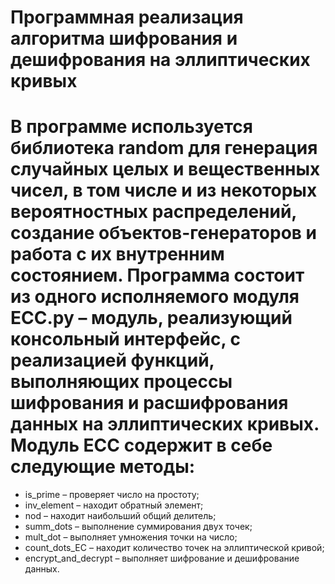 # Программная реализация алгоритма шифрования и дешифрования на эллиптических кривых

В программе используется библиотека random для генерация случайных целых и вещественных чисел, в том числе и из некоторых вероятностных распределений, создание объектов-генераторов и работа с их внутренним состоянием.
Программа состоит из одного исполняемого модуля ECC.py – модуль, реализующий консольный интерфейс, с реализацией функций, выполняющих процессы шифрования и расшифрования данных на эллиптических кривых.
Модуль ECC содержит в себе следующие методы:
===
-	is_prime – проверяет число на простоту;
-	inv_element – находит обратный элемент;
-	nod – находит наибольший общий делитель;
-	summ_dots – выполнение суммирования двух точек;
-	mult_dot – выполняет умножения точки на число;
-	count_dots_EC – находит количество точек на эллиптической кривой; 
-	encrypt_and_decrypt – выполняет шифрование и дешифрование данных.
